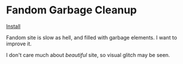 # Fandom Garbage Cleanup
[Install](https://github.com/TetraTheta/TetraUserJS/raw/master/Fandom%20Garbage%20Cleanup/Fandom-Garbage-Cleanup.user.js)

Fandom site is slow as hell, and filled with garbage elements. I want to improve it.

I don't care much about *beautiful* site, so visual glitch may be seen.
